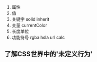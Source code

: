 1. 属性
2. 值
3. 关键字  solid  inherit
4. 变量 currentColor
5. 长度单位
6. 功能符号 rgba hsla  url calc


## 了解CSS世界中的'未定义行为'
